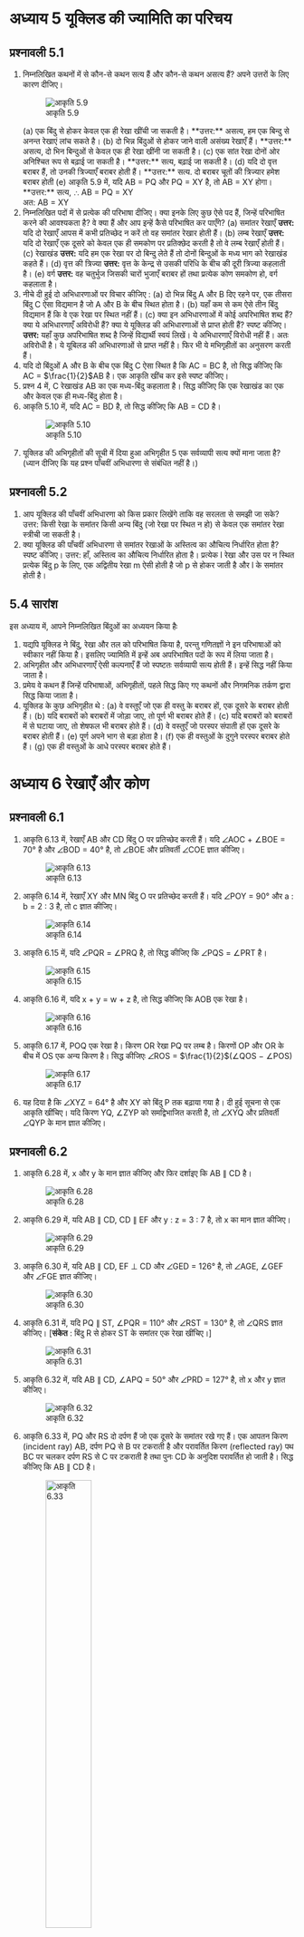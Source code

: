 # अध्याय 5 यूक्लिड की ज्यामिति का परिचय

## प्रश्‍नावली 5.1

1. निम्नलिखित कथनों में से कौन-से कथन सत्य हैं और कौन-से कथन असत्य हैं? अपने उत्तरों के लिए कारण दीजिए।
   <figure><img src="Assets/MATH_IX_HI/Fig_5.9.svg" alt="आकृति 5.9" /> <figcaption aria-hidden="true">आकृति 5.9</figcaption></figure>
   (a) एक बिंदु से होकर केवल एक ही रेखा खींची जा सकती है।
    **उत्तर:** असत्य, हम एक बिन्दु से अनन्त रेखाएं लांच सकते है।
   (b) दो भिन्न बिंदुओं से होकर जाने वाली असंख्य रेखाएँ हैं।
   **उत्तर:** असत्य, दो भिन बिन्दुओं से केवल एक ही रेखा खींनी जा सकती है।
   (c) एक सांत रेखा दोनों ओर अनिश्चित रूप से बढ़ाई जा सकती है।
   **उत्तर:** सत्य, बढ़ाई जा सकती है।
   (d) यदि दो वृत्त बराबर हैं, तो उनकी त्रिज्याएँ बराबर होती हैं।
   **उत्तर:**  सत्य. दो बराबर चूतों की त्रिज्यार हमेश बराबर होती
   (e) आकृति 5.9 में, यदि AB = PQ और PQ = XY है, तो AB = XY होगा।
   **उत्तर:** सत्य, ∴ AB = PQ = XY <br>
    अत: AB = XY
2. निम्नलिखित पदों में से प्रत्येक की परिभाषा दीजिए। क्या इनके लिए कुछ ऐसे पद हैं, जिन्हें परिभाषित करने की आवश्यकता है? वे क्या हैं और आप इन्हें कैसे परिभाषित कर पाएँगे?
   (a) समांतर रेखाएँ
   **उत्तर:** यदि दो रेखाएँ आपस में कभी प्रतिच्छेद न करें तो वह समांतर रेखार होती हैं।
   (b) लम्ब रेखाएँ
   **उत्तर:** यदि दो रेखाएँ एक दूसरे को केवल एक ही समकोण पर प्रतिक्छेद करती है तो वे लम्ब रेखाएँ होती हैं।
   (c) रेखाखंड
   **उत्तर:** यदि हम एक रेखा पर दो बिन्दु लेते हैं तो दोनों बिन्दुओं के मध्य भाग को रेखाखंड कहते हैं।
   (d) वृत्त की त्रिज्या
   **उत्तर:** वृत्त के केन्द्र से उसकी परिधि के बीच की दूरी त्रिज्या कहलाती है।
   (e) वर्ग
   **उत्तर:** वह चतुर्भुज जिसकी चारों भुजाएँ बराबर हों तथा प्रत्येक कोण समकोण हो, वर्ग कहलाता है।
3. नीचे दी हुई दो अभिधारणाओं पर विचार कीजिए :
   (a) दो भिन्न बिंदु A और B दिए रहने पर, एक तीसरा बिंदु C ऐसा विद्यमान है जो A और B के बीच स्थित होता है।
   (b) यहाँ कम से कम ऐसे तीन बिंदु विद्यमान हैं कि वे एक रेखा पर स्थित नहीं हैं।
   (c) क्या इन अभिधारणाओं में कोई अपरिभाषित शब्द हैं? क्या ये अभिधारणाएँ अविरोधी हैं? क्या ये यूक्लिड की अभिधारणाओं से प्राप्त होती हैं? स्पष्ट कीजिए।
   **उत्तर:**
   यहाँ कुछ अपरिभाषित शब्द है जिन्हें विद्यार्थी स्वयं लिखें। ये अभिधारणाएँ विरोधी नहीं हैं। अतः अविरोधी है। ये यूबिलड की अभिधारणाओं से प्राप्त नहीं है। फिर भी ये मभिगृहीतों का अनुसरण करती हैं।
4. यदि दो बिंदुओं A और B के बीच एक बिंदु C ऐसा स्थित है कि AC = BC है, तो सिद्ध कीजिए कि AC = $\frac{1}{2}$AB है। एक आकृति खींच कर इसे स्पष्ट कीजिए।
5. प्रश्‍न 4 में, C रेखाखंड AB का एक मध्य-बिंदु कहलाता है। सिद्ध कीजिए कि एक रेखाखंड का एक और केवल एक ही मध्य-बिंदु होता है।
6. आकृति 5.10 में, यदि AC = BD है, तो सिद्ध कीजिए कि AB = CD है। <figure><img src="Assets/MATH_IX_HI/Fig_5.10.svg" alt="आकृति 5.10" /><figcaption aria-hidden="true">आकृति 5.10</figcaption></figure>
7. यूक्लिड की अभिगृहीतों की सूची में दिया हुआ अभिगृहीत 5 एक सर्वव्यापी सत्य क्यों माना जाता है? (ध्यान दीजिए कि यह प्रश्‍न पाँचवीं अभिधारणा से संबंधित नहीं है।)

## प्रश्‍नावली 5.2

1. आप यूक्लिड की पाँचवीं अभिधारणा को किस प्रकार लिखेंगे ताकि वह सरलता से समझी जा सके?
   उत्तर:
   किसी रेखा के समांतर किसी अन्य बिंदु (जो रेखा पर स्थित न हो) से केवल एक समांतर रेखा स्त्रीची जा सकती है।
2. क्या यूक्लिड की पाँचवीं अभिधारणा से समांतर रेखाओं के अस्तित्व का औचित्य निर्धारित होता है? स्पष्ट कीजिए।
   उत्तर:
   हाँ, अस्तित्व का औचित्य निर्धारित होता है। प्रत्येक l रेखा और उस पर न स्थित प्रत्येक बिंदु p के लिए, एक अद्वितीय रेखा m ऐसी होती है जो p से होकर जाती है और l के समांतर होती है।

## 5.4 सारांश

इस अध्याय में, आपने निम्नलिखित बिंदुओं का अध्ययन किया हैः

1. यद्यपि यूक्लिड ने बिंदु, रेखा और तल को परिभाषित किया है, परन्तु गणितज्ञों ने इन परिभाषाओं को स्वीकार नहीं किया है। इसलिए ज्यामिति में इन्हें अब अपरिभाषित पदों के रूप में लिया जाता है।
2. अभिगृहीत और अभिधारणाएँ ऐसी कल्पनाएँ हैं जो स्पष्टतः सर्वव्यापी सत्य होती हैं। इन्हें सिद्ध नहीं किया जाता है।
3. प्रमेय वे कथन हैं जिन्हें परिभाषाओं, अभिगृहीतों, पहले सिद्ध किए गए कथनों और निगमनिक तर्कण द्वारा सिद्ध किया जाता है।
4. यूक्लिड के कुछ अभिगृहीत थे :
   (a) वे वस्तुएँ जो एक ही वस्तु के बराबर हों, एक दूसरे के बराबर होती हैं।
   (b) यदि बराबरों को बराबरों में जोड़ा जाए, तो पूर्ण भी बराबर होते हैं।
   (c) यदि बराबरों को बराबरों में से घटाया जाए, तो शेषफल भी बराबर होते हैं।
   (d) वे वस्तुएँ जो परस्पर संपाती हों एक दूसरे के बराबर होती हैं।
   (e) पूर्ण अपने भाग से बड़ा होता है।
   (f) एक ही वस्तुओं के दुगुने परस्पर बराबर होते हैं।
   (g) एक ही वस्तुओं के आधे परस्पर बराबर होते हैं।

# अध्याय 6 रेखाएँ और कोण

## प्रश्‍नावली 6.1

1. आकृति 6.13 में, रेखाएँ AB और CD बिंदु O पर प्रतिच्छेद करती हैं। यदि ∠AOC + ∠BOE = 70° है और ∠BOD = 40° है, तो ∠BOE और प्रतिवर्ती ∠COE ज्ञात कीजिए। <figure><img src="Assets/MATH_IX_HI/Fig_6.13.svg"  alt="आकृति 6.13" /> <figcaption aria-hidden="true">आकृति 6.13</figcaption></figure>
2. आकृति 6.14 में, रेखाएँ XY और MN बिंदु O पर प्रतिच्छेद करती हैं। यदि ∠POY = 90° और a : b = 2 : 3 है, तो c ज्ञात कीजिए। <figure> <img src="Assets/MATH_IX_HI/Fig_6.14.svg" alt="आकृति 6.14" /><figcaption aria-hidden="true">आकृति 6.14</figcaption> </figure>
3. आकृति 6.15 में, यदि ∠PQR = ∠PRQ है, तो सिद्ध कीजिए कि ∠PQS = ∠PRT है। <figure> <img src="Assets/MATH_IX_HI/Fig_6.15.svg" alt="आकृति 6.15" /> <figcaption aria-hidden="true">आकृति 6.15</figcaption> </figure>
4. आकृति 6.16 में, यदि x + y = w + z है, तो सिद्ध कीजिए कि AOB एक रेखा है। <figure> <img src="Assets/MATH_IX_HI/Fig_6.16.svg" alt="आकृति 6.16" /> <figcaption aria-hidden="true">आकृति 6.16</figcaption> </figure>
5. आकृति 6.17 में, POQ एक रेखा है। किरण OR रेखा PQ पर लम्ब है। किरणों OP और OR के बीच में OS एक अन्य किरण है। सिद्ध कीजिएः ∠ROS = $\frac{1}{2}$(∠QOS − ∠POS) <figure><img src="Assets/MATH_IX_HI/Fig_6.17.svg" alt="आकृति 6.17" /><figcaption aria-hidden="true">आकृति 6.17</figcaption></figure>
6. यह दिया है कि ∠XYZ = 64° है और XY को बिंदु P तक बढ़ाया गया है। दी हुई सूचना से एक आकृति खींचिए। यदि किरण YQ, ∠ZYP को समद्विभाजित करती है, तो ∠XYQ और प्रतिवर्ती ∠QYP के मान ज्ञात कीजिए।

## प्रश्‍नावली 6.2

1. आकृति 6.28 में, x और y के मान ज्ञात कीजिए और फिर दर्शाइए कि AB ∥ CD है। <figure><img src="Assets/MATH_IX_HI/Fig_6.28.svg" alt="आकृति 6.28" /><figcaption aria-hidden="true">आकृति 6.28</figcaption></figure>
2. आकृति 6.29 में, यदि AB ∥ CD, CD ∥ EF और y : z = 3 : 7 है, तो x का मान ज्ञात कीजिए। <figure><img src="Assets/MATH_IX_HI/Fig_6.29.svg" alt="आकृति 6.29" /><figcaption aria-hidden="true">आकृति 6.29</figcaption></figure>
3. आकृति 6.30 में, यदि AB ∥ CD, EF ⊥ CD और ∠GED = 126° है, तो ∠AGE, ∠GEF और ∠FGE ज्ञात कीजिए।<figure><img src="Assets/MATH_IX_HI/Fig_6.30.svg" alt="आकृति 6.30" /><figcaption aria-hidden="true">आकृति 6.30</figcaption></figure>
4. आकृति 6.31 में, यदि PQ ∥ ST, ∠PQR = 110° और ∠RST = 130° है, तो ∠QRS ज्ञात कीजिए। [**संकेत** : बिंदु R से होकर ST के समांतर एक रेखा खींचिए।] <figure><img src="Assets/MATH_IX_HI/Fig_6.31.svg" alt="आकृति 6.31" /><figcaption aria-hidden="true">आकृति 6.31</figcaption></figure>
5. आकृति 6.32 में, यदि AB ∥ CD, ∠APQ = 50° और ∠PRD = 127° है, तो x और y ज्ञात कीजिए। <figure><img src="Assets/MATH_IX_HI/Fig_6.13.svg" alt="आकृति 6.32" /><figcaption aria-hidden="true">आकृति 6.32</figcaption></figure>
6. आकृति 6.33 में, PQ और RS दो दर्पण हैं जो एक दूसरे के समांतर रखे गए हैं। एक आपतन किरण (incident ray) AB, दर्पण PQ से B पर टकराती है और परावर्तित किरण (reflected ray) पथ BC पर चलकर दर्पण RS से C पर टकराती है तथा पुनः CD के अनुदिश परावर्तित हो जाती है। सिद्ध कीजिए कि AB ∥ CD है। <figure ><img src="Assets/MATH_IX_HI/Fig_6.33.svg" style="width:45.0%" alt="आकृति 6.33" /><figcaption aria-hidden="true"> आकृति 6.33</figcaption></figure>

## प्रश्‍नावली 6.3

1. आकृति 6.39 में, ∆ PQR की भुजाओं QP और RQ को क्रमशः बिंदुओं S और T तक बढ़ाया गया है। यदि ∠SPR = 135° है और ∠PQT = 110° है, तो ∠PRQ ज्ञात कीजिए। <figure><img src="Assets/MATH_IX_HI/Fig_6.39.svg" alt="आकृति 6.39" /><figcaption aria-hidden="true">आकृति 6.39</figcaption></figure>
2. आकृति 6.40 में, ∠X = 62° और ∠XYZ = 54° है। यदि YO और ZO क्रमशः ∆XYZ के ∠XYZ और ∠XZY के समद्विभाजक हैं, तो ∠OZY और ∠YOZ ज्ञात कीजिए। <figure><img src="Assets/MATH_IX_HI/Fig_6.40.svg" alt="आकृति 6.40" /><figcaption aria-hidden="true">आकृति 6.40</figcaption></figure>
3. आकृति 6.41 में, यदि AB ∥ DE, ∠BAC = 35° और ∠CDE = 53° है, तो ∠DCE ज्ञात कीजिए। <figure><img src="Assets/MATH_IX_HI/Fig_6.41.svg" alt="आकृति 6.41" /><figcaption aria-hidden="true">आकृति 6.41</figcaption></figure>
4. आकृति 6.42 में, यदि रेखाएँ PQ और RS बिंदु T पर इस प्रकार प्रतिच्छेद करती हैं कि ∠PRT = 40°, ∠RPT = 95° और ∠TSQ = 75° है, तो ∠SQT ज्ञात कीजिए। <figure><img src="Assets/MATH_IX_HI/Fig_6.42.svg" alt="आकृति 6.42" /><figcaption aria-hidden="true">आकृति 6.42</figcaption></figure>
5. आकृति 6.43 में, यदि PQ ⊥ PS, PQ ∥ SR, ∠SQR = 28° और ∠QRT = 65° है, तो x और y के मान ज्ञात कीजिए। <figure><img src="Assets/MATH_IX_HI/Fig_6.43.svg" alt="आकृति 6.43" /><figcaption aria-hidden="true">आकृति 6.43</figcaption></figure>
6. आकृति 6.44 में, ∆PQR की भुजा QR को बिंदु S तक बढ़ाया गया है। यदि ∠PQR और ∠PRS के समद्विभाजक बिंदु T पर मिलते हैं, तो सिद्ध कीजिए कि ∠QTR = $\frac{1}{2}$∠QPR है। <figure><img src="Assets/MATH_IX_HI/Fig_6.44.svg" style="width:45.0%" alt="आकृति 6.44" /><figcaption aria-hidden="true">आकृति 6.44</figcaption></figure>

# अध्याय 7 त्रिभुज

## प्रश्‍नावली 7.1

1. चतुर्भुज ACBD में, AC = AD है और AB कोण A को समद्विभाजित करता है (देखिए आकृति 7.16)। दर्शाइए कि ∆ ABC ≅ ∆ ABD है। BC और BD के बारे में आप क्या कह सकते हैं? <figure><img src="Assets/MATH_IX_HI/Fig_7.16.svg" alt="आकृति 7.16" /><figcaption aria-hidden="true">आकृति 7.16</figcaption></figure>
2. ABCD एक चतुर्भुज है, जिसमें AD = BC और ∠DAB = ∠CBA है (देखिए आकृति 7.17)। सिद्ध कीजिए कि <figure><img src="Assets/MATH_IX_HI/Fig_7.17.svg" alt="आकृति 7.17" /><figcaption aria-hidden="true">आकृति 7.17</figcaption></figure>
   (a) ∆ ABD ≅ ∆ BAC
   (b) BD = AC
   (c) ∠ABD = ∠BAC
3. एक रेखाखंड AB पर AD और BC दो बराबर लंब रेखाखंड हैं (देखिए आकृति 7.18)। दर्शाइए कि CD, रेखाखंड AB को समद्विभाजित करता है। <figure><img src="Assets/MATH_IX_HI/Fig_7.18.svg" alt="आकृति 7.18" /><figcaption aria-hidden="true">आकृति 7.18</figcaption></figure>
4. l और m दो समांतर रेखाएँ हैं जिन्हें समांतर रेखाओं p और q का एक अन्य युग्म प्रतिच्छेदित करता है (देखिए आकृति 7.19)। दर्शाइए कि ∆ ABC ≅ ∆ CDA है। <figure><img src="Assets/MATH_IX_HI/Fig_7.19.svg" alt="आकृति 7.19" /><figcaption aria-hidden="true">आकृति 7.19</figcaption></figure>
5. रेखा l कोण A को समद्विभाजित करती है और B रेखा l पर स्थित कोई बिंदु है। BP और BQ कोण A की भुजाओं पर B से डाले गए लम्ब हैं (देखिए आकृति 7.20)। दर्शाइए कि
   (a) ∆ APB ≅ ∆ AQB
   (b) BP = BQ है, अर्थात् बिंदु B कोण की भुजाओं से समदूरस्थ है
   <figure><img src="Assets/MATH_IX_HI/Fig_7.20.svg" alt="आकृति 7.20" /><figcaption aria-hidden="true">आकृति 7.20</figcaption></figure>
6. आकृति 7.21 में, AC = AE, AB = AD और ∠BAD = ∠EAC है। दर्शाइए कि BC = DE है। <figure><img src="Assets/MATH_IX_HI/Fig_7.21.svg" alt="आकृति 7.21" /><figcaption aria-hidden="true">आकृति 7.21</figcaption></figure>
7. AB एक रेखाखंड है और P इसका मध्य-बिंदु है। D और E रेखाखंड AB के एक ही ओर स्थित दो बिंदु इस प्रकार हैं कि ∠BAD = ∠ABE और ∠EPA = ∠DPB है। (देखिए आकृति 7.22)। दर्शाइए कि <figure><img src="Assets/MATH_IX_HI/Fig_7.22.svg" alt="आकृति 7.22" /><figcaption aria-hidden="true">आकृति 7.22</figcaption></figure>
   (a) ∆ DAP ≅ ∆ EBP
   (b) AD = BE
8. एक समकोण त्रिभुज ABC में, जिसमें कोण C समकोण है, M कर्ण AB का मध्य-बिंदु है। C को M से मिलाकर D तक इस प्रकार बढ़ाया गया है कि DM = CM है। बिंदु D को बिंदु B से मिला दिया जाता है (देखिए आकृति 7.23)। दर्शाइए कि <figure><img src="Assets/MATH_IX_HI/Fig_7.23.svg" alt="आकृति 7.23" /><figcaption aria-hidden="true">आकृति 7.23</figcaption></figure>
   (a) ∆ AMC ≅ ∆ BMD
   (b) ∠DBC एक समकोण है
   (c) ∆DBC ≅ ∆ACB
   (d) CM = AB

## प्रश्‍नावली 7.2

1. एक समद्विबाहु त्रिभुज ABC में जिसमें AB = AC है, ∠B और ∠C के समद्विभाजक परस्पर बिंदु O पर प्रतिच्छेद करते हैं। A और O को जोड़िए। दर्शाइए कि
   (a) OB = OC
   (b) AO कोण A को समद्विभाजित करता है
2. ∆ABC में AD भुजा BC का लम्ब समद्विभाजक है (देखिए आकृति 7.30)। दर्शाइए कि ∆ ABC एक समद्विबाहु त्रिभुज है, जिसमें AB = AC है। <figure><img src="Assets/MATH_IX_HI/Fig_7.30.svg" alt="आकृति 7.30" /><figcaption aria-hidden="true">आकृति 7.30</figcaption></figure>
3. ABC एक समद्विबाहु त्रिभुज है, जिसमें बराबर भुजाओं AC और AB पर क्रमश: शीर्षलम्ब BE और CF खींचे गए हैं (देखिए आकृति 7.31)। दर्शाइए कि ये शीर्षलम्ब बराबर हैं। <figure><img src="Assets/MATH_IX_HI/Fig_7.31.svg" alt="आकृति 7.31" /><figcaption aria-hidden="true">आकृति 7.31</figcaption></figure>
4. ABC एक त्रिभुज है जिसमें AC और AB पर खींचे गए शीर्षलम्ब BE और CF बराबर हैं (देखिए आकृति 7.32)। दर्शाइए कि <figure><img src="Assets/MATH_IX_HI/Fig_7.32.svg" alt="आकृति 7.32" /><figcaption aria-hidden="true">आकृति 7.32</figcaption></figure>
   (a) ∆ ABE ≅ ∆ ACF
   (b) AB = AC, अर्थात् ∆ABC एक समद्विबाहु त्रिभुज है।
5. ABC और DBC समान आधार BC पर स्थित दो समद्विबाहु त्रिभुज हैं (देखिए आकृति 7.33)। दर्शाइए कि ∠ABD = ∠ACD है। <figure><img src="Assets/MATH_IX_HI/Fig_7.33.svg" alt="आकृति 7.33" /><figcaption aria-hidden="true">आकृति 7.33</figcaption></figure>
6. ABC एक समद्विबाहु त्रिभुज है, जिसमें AB = AC है। भुजा BA बिंदु D तक इस प्रकार बढ़ाई गई है कि AD = AB है (देखिए आकृति 7.34)। दर्शाइए कि ∠BCD एक समकोण है। <figure><img src="Assets/MATH_IX_HI/Fig_7.34.svg" alt="आकृति 7.34" /><figcaption aria-hidden="true">आकृति 7.34</figcaption></figure>
7. ABC एक समकोण त्रिभुज है, जिसमें ∠A = 90° और AB = AC है। ∠B और ∠C ज्ञात कीजिए।
8. दर्शाइए कि किसी समबाहु त्रिभुज का प्रत्येक कोण 60° होता है।

## प्रश्‍नावली 7.3

1. ∆ ABC और ∆ DBC एक ही आधार BC पर बने दो समद्विबाहु त्रिभुज इस प्रकार हैं कि A और D भुजा BC के एक ही ओर स्थित हैं (देखिए आकृति 7.39)। यदि AD बढ़ाने पर BC को P पर प्रतिच्छेद करे, तो दर्शाइए कि <figure><img src="Assets/MATH_IX_HI/Fig_7.39.svg" alt="आकृति 7.39" /><figcaption aria-hidden="true">आकृति 7.39</figcaption></figure>
   (a) ∆ ABD ≅ ∆ ACD
   (b) ∆ ABP ≅ ∆ ACP
   (c) AP कोण A और कोण D दोनों को समद्विभाजित करता है।
   (d) AP रेखाखंड BC का लम्ब समद्विभाजक है।
2. AD एक समद्विबाहु त्रिभुज ABC का एक शीर्षलम्ब है, जिसमें AB = AC है। दर्शाइए कि
   (a) AD रेखाखंड BC को समद्विभाजित करता है।
   (b) AD कोण A को समद्विभाजित करता हैै।
3. एक त्रिभुज ABC की दो भुजाएँ AB और BC तथा माध्यिका AM क्रमश: एक दूसरे त्रिभुज की भुजाओं PQ और QR तथा माध्यिका PN के बराबर हैं (देखिए आकृति 7.40)। दर्शाइए कि <figure><img src="Assets/MATH_IX_HI/Fig_7.40.svg" alt="आकृति 7.40" style="width:80.0%" /><figcaption aria-hidden="true">आकृति 7.40</figcaption></figure>
   (a) ∆ ABM ≅ ∆ PQN
   (b) ∆ ABC ≅ ∆ PQR
4. BE और CF एक त्रिभुज ABC के दो बराबर शीर्षलम्ब हैं। RHS सर्वांगसमता नियम का प्रयोग करके सिद्ध कीजिए कि ∆ ABC एक समद्विबाहु त्रिभुज है।
5. ABC एक समद्विबाहु त्रिभुज है जिसमें AB = AC है। AP ⊥ BC खींच कर दर्शाइए कि ∠B = ∠C है।

## प्रश्‍नावली 7.4

1. दर्शाइए कि समकोण त्रिभुज में कर्ण सबसे लंबी भुजा होती है।
2. आकृति 7.48 में, ∆ ABC की भुजाओं AB और AC को क्रमश: बिंदुओं P और Q तक बढ़ाया गया है। साथ ही, ∠PBC < ∠QCB है। दर्शाइए कि AC > AB है। <figure><img src="Assets/MATH_IX_HI/Fig_7.48.svg" alt="आकृति 7.48" /><figcaption aria-hidden="true">आकृति 7.48</figcaption></figure>
3. आकृति 7.49 में ∠B < ∠A और ∠C < ∠D है। दर्शाइए कि AD < BC है। <figure><img src="Assets/MATH_IX_HI/Fig_7.49.svg" alt="आकृति 7.49" /><figcaption aria-hidden="true">आकृति 7.49</figcaption></figure>
4. AB और CD क्रमश: एक चतुर्भुज ABCD की सबसे छोटी और सबसे बड़ी भुजाएँ हैं (देखिए आकृति 7.50)। दर्शाइए कि ∠A > ∠C और ∠B > ∠D है। <figure><img src="Assets/MATH_IX_HI/Fig_7.50.svg" alt="आकृति 7.50" /><figcaption aria-hidden="true">आकृति 7.50</figcaption></figure>
5. आकृति 7.51 में, PR > PQ है और PS कोण QPR को समद्विभाजित करता है। सिद्ध कीजिए कि ∠PSR > ∠PSQ है। <figure><img src="Assets/MATH_IX_HI/Fig_7.51.svg" alt="आकृति 7.51" /><figcaption aria-hidden="true">आकृति 7.51</figcaption></figure>
6. दर्शाइए कि एक रेखा पर एक दिए हुए बिंदु से, जो उस रेखा पर स्थित नहीं है, जितने रेखाखंड खींचे जा सकते हैं उनमें लम्ब रेखाखंड सबसे छोटा होता है।

## प्रश्‍नावली 7.5 (ऐच्छिक)\*

1. ABC एक त्रिभुज है। इसके अभ्यंतर में एक ऐसा बिंदु ज्ञात कीजिए जो ∆ ABC के तीनों शीर्षों से समदूरस्थ है।
2. किसी त्रिभुज के अभ्यंतर में एक ऐसा बिंदु ज्ञात कीजिए जो त्रिभुज की सभी भुजाओं से समदूरस्थ है।
3. एक बड़े पार्क में, लोग तीन बिंदुओं (स्थानों) पर केन्द्रित हैं (देखिए आकृति 7.52):
A : जहाँ बच्चों के लिए फिसल पट्टी और झूले हैं।
B : जिसके पास मानव-निर्मित एक झील है।
C : जो एक बड़े पार्किंग स्थल और बाहर निकलने के रास्ते के निकट है।
एक आइसक्रीम का स्टॉल कहाँ लगाना चाहिए ताकि वहाँ लोगों की अधिकतम संख्या पहुँच सके? (**संकेत** : स्टॉल को A, B और C से समदूरस्थ होना चाहिए।)
<figure><img src="Assets/MATH_IX_HI/Fig_7.52.svg" alt="आकृति 7.52" /><figcaption aria-hidden="true">आकृति 7.52</figcaption></figure>
4. षडभुजीय और तारे के आकार की रंगोलियों [देखिए आकृति (a) और (b)] को 1 cm भुजा वाले समबाहु त्रिभुजों से भर कर पूरा कीजिए। प्रत्येक स्थिति में, त्रिभुजों की संख्या गिनिए। किसमें अधिक त्रिभुज हैं?
   (a) ![(a)](Assets/MATH_IX_HI/Fig_7.53_a.svg)
   (b) ![(b)](Assets/MATH_IX_HI/Fig_7.53_b.svg)

# अध्याय 8 चतुर्भुज

## प्रश्‍नावली 8.1

1. एक चतुर्भुज के कोण 3 : 5 : 9 : 13 के अनुपात में हैं। इस चतुर्भुज के सभी कोण ज्ञात कीजिए।
2. यदि एक समांतर चतुर्भुज के विकर्ण बराबर हों, तो दर्शाइए कि वह एक आयत है।
3. दर्शाइए कि यदि एक चतुर्भुज के विकर्ण परस्पर समकोण पर समद्विभाजित करें, तो वह एक समचतुर्भुज होता है।
4. दर्शाइए कि एक वर्ग के विकर्ण बराबर होते हैं और परस्पर समकोण पर समद्विभाजित करते हैं।
5. दर्शाइए कि यदि एक चतुर्भुज के विकर्ण बराबर हों और परस्पर समद्विभाजित करें, तो वह एक वर्ग होता है।
6. समांतर चतुर्भुज ABCD का विकर्ण AC कोण A को समद्विभाजित करता है (देखिए आकृति 8.19)। दर्शाइए कि <figure><img src="Assets/MATH_IX_HI/Fig_8.19.svg" alt="आकृति 8.19" /><figcaption aria-hidden="true">आकृति 8.19</figcaption></figure>
   (a) यह ∠C को भी समद्विभाजित करता है।
   (b) ABCD एक समचतुर्भुज है।
7. ABCD एक समचतुर्भुज है। दर्शाइए कि विकर्ण AC कोणों A और C दोनों को समद्विभाजित करता है तथा विकर्ण BD कोणों B और D दोनों को समद्विभाजित करता है।
8. ABCD एक आयत है जिसमें विकर्ण AC दोनों कोणों A और C को समद्विभाजित करता है। दर्शाइए कि
   (a) ABCD एक वर्ग है
   (b) विकर्ण BD दोनों कोणं B और D को समद्विभाजित करता है
9. समांतर चतुर्भुज ABCD के विकर्ण BD पर दो बिंदु P और Q इस प्रकार स्थित हैं कि DP = BQ है (देखिए आकृति 8.20)। दर्शाइए कि <figure>
   <img src="Assets/MATH_IX_HI/Fig_8.20.svg" alt="आकृति 8.20" /><figcaption aria-hidden="true">आकृति 8.20</figcaption></figure>
   (a) ∆ APD ≅ ∆ CQB
   (b) AP = CQ
   (c) ∆ AQB ≅ ∆ CPD
   (d) AQ = CP
   (e) APCQ एक समांतर चतुर्भुज है।
10. ABCD एक समांतर चतुर्भज है तथा AP और CQ शीर्षों A और C से विकर्ण BD पर क्रमश: लम्ब हैं (देखिए आकृति 8.21)। दर्शाइए कि <figure><img src="Assets/MATH_IX_HI/Fig_8.21.svg" alt="आकृति 8.21" /><figcaption aria-hidden="true">आकृति 8.21</figcaption></figure>
    (a) ∆ APB ≅ ∆ CQD
    (b) AP = CQ
11. ∆ ABC और ∆ DEF में, AB = DE, AB ∥ DE, BC = EF और BC ∥ EF है। शीर्षों A, B और C को क्रमश: शीर्षों D, E और F से जोड़ा जाता है (देखिए आकृति 8.22)। दर्शाइए कि <figure><img src="Assets/MATH_IX_HI/Fig_8.22.svg" alt="आकृति 8.22" /><figcaption aria-hidden="true">आकृति 8.22</figcaption></figure>
    (a) चतुर्भुज ABED एक समांतर चतुर्भुज है।
    (b) चतुर्भुज BEFC एक समांतर चतुर्भुज है।
    (c) AD ∥ CF और AD = CF है।
    (d) चतुर्भुज ACFD एक समांतर चतुर्भुज है।
    (e) AC = DF है।
    (f) ∆ ABC ≅ ∆ DEF है।
12. ABCD एक समलंब है, जिसमें AB ∥ DC और AD = BC है (देखिए आकृति 8.23)। दर्शाइए कि <figure><img src="Assets/MATH_IX_HI/Fig_8.23.svg" alt="आकृति 8.23" /><figcaption aria-hidden="true">आकृति 8.23</figcaption></figure>
    (a) ∠A = ∠B
    (b) ∠C = ∠D
    (c) ∆ ABC ≅ ∆ BAD
    (d) विकर्ण AC = विकर्ण BD है।<br>
    [**संकेत** : AB को बढ़ाइए और C से होकर DA के समांतर एक रेखा खींचिए जो बढ़ी हुई भुजा AB को E पर प्रतिच्छेद करे।]

## प्रश्‍नावली 8.2

1. ABCD एक चतुर्भुज है जिसमें P, Q, R और S क्रमश: भुजाओं AB, BC, CD और DA के मध्य-बिंदु हैं (देखिए आकृति 8.29)। AC उसका एक विकर्ण है। दर्शाइए कि <figure><img src="Assets/MATH_IX_HI/Fig_8.29.svg" alt="आकृति 8.29" /><figcaption aria-hidden="true">आकृति 8.29</figcaption></figure>
   (a) SR ∥ AC और SR = $\frac{1}{2}$AC है।
   (b) PQ = SR है।
   (c) PQRS एक समांतर चतुर्भुज है।
2. ABCD एक समचतुर्भुज है और P, Q, R और S क्रमश: भुजाओं AB, BC, CD और DA के मध्य-बिंदु है। दर्शाइए कि चतुर्भुज PQRS एक आयत है।
3. ABCD एक आयत है, जिसमें P, Q, R और S क्रमश: भुजाओं AB, BC, CD और DA के मध्य-बिंदु हैं। दर्शाइए कि चतुर्भुज PQRS एक समचतुर्भुज है।
4. ABCD एक समलंब है, जिसमें AB ∥ DC है। साथ ही, BD एक विकर्ण है और E भुजा AD का मध्य-बिंदु है। E से होकर एक रेखा AB के समांतर खींची गई है, जो BC को F पर प्रतिच्छेद करती है (देखिए आकृति 8.30)। दर्शाइए कि F भुजा BC का मध्य-बिंदु है। <figure><img src="Assets/MATH_IX_HI/Fig_8.30.svg" alt="आकृति 8.30" /><figcaption aria-hidden="true">आकृति 8.30</figcaption></figure>
5. एक समांतर चतुर्भुज ABCD में E और F क्रमश: भुजाओं AB और CD के मध्य-बिंदु हैं (देखिए आकृति 8.31)। दर्शाइए कि रेखाखंड AF और EC विकर्ण BD को समत्रिभाजित करते हैं। <figure><img src="Assets/MATH_IX_HI/Fig_8.31.svg" alt="आकृति 8.31" /><figcaption aria-hidden="true">आकृति 8.31</figcaption></figure>
6. दर्शाइए कि किसी चतुर्भुज की सम्मुख भुजाओं के मध्य-बिंदुओं को मिलाने वाले रेखाखंड परस्पर समद्विभाजित करते हैं।
7. ABC एक त्रिभुज है जिसका कोण C समकोण है। कर्ण AB के मध्य-बिंदु M से होकर BC के समांतर खींची गई रेखा AC को D पर प्रतिच्छेद करती है। दर्शाइए कि
   (a) D भुजा AC का मध्य-बिंदु है।
   (b) MD ⊥ AC है।
   (c) CM = MA = AB है।

# अध्याय 9 समांतर चतुर्भुजों और त्रिभुजों के क्षेत्रफल

## प्रश्‍नावली 9.1

1. निम्नलिखित आकृतियों में से कौन-सी आकृतियाँ एक ही आधार और एक ही समांतर रेखाओं के बीच स्थित हैं? ऐसी स्थिति में, उभयनिष्ठ आधार और दोनों समांतर रेखाएँ लिखिए।
   (a) ![(i)](Assets/MATH_IX_HI/Fig_9.8_1.svg)
   (b) ![(ii)](Assets/MATH_IX_HI/Fig_9.8_2.svg)
   (c) ![(iii)](Assets/MATH_IX_HI/Fig_9.8_3.svg)
   (d) ![(iv)](Assets/MATH_IX_HI/Fig_9.8_4.svg)
   (e) ![(v)](Assets/MATH_IX_HI/Fig_9.8_5.svg)
   (f) ![(vi)](Assets/MATH_IX_HI/Fig_9.8_6.svg)

## प्रश्‍नावली 9.2

1. आकृति 9.15 में, ABCD एक समांतर चतुर्भुज है, AE DC और CF AD है। यदि AB = 16 cm, AE = 8 cm और CF = 10 cm है, तो AD ज्ञात कीजिए। <figure><img src="Assets/MATH_IX_HI/Fig_9.15.svg" alt="आकृति 9.15" /><figcaption aria-hidden="true">आकृति 9.15</figcaption></figure>
2. यदि E,F,G और H क्रमश: समांतर चतुर्भुज ABCD की भुजाओं के मध्य-बिन्दु हैं, तो दर्शाइए कि ar(EFGH) = $\frac{1}{2}$ar(ABCD) है।
3. P और Q क्रमश: समांतर चतुर्भुज ABCD की भुजाओं DC और AD पर स्थित बिन्दु हैं। दर्शाइए कि ar(APB) = ar(BQC) है।
4. आकृति 9.16 में, P समांतर चतुर्भुज ABCD के अभ्यंतर में स्थित कोई बिन्दु है। दर्शाइए कि <figure><img src="Assets/MATH_IX_HI/Fig_9.16.svg" alt="आकृति 9.16" /><figcaption aria-hidden="true">आकृति 9.16</figcaption></figure>
   (a) ar(APB) + ar(PCD) = $\frac{1}{2}$ar(ABCD)
   (b) ar(APD) + ar(PBC) = ar(APB) + ar(PCD)<br>
   [**संकेत** : P से होकर AB के समांतर एक रेखा खींचिए। ]
5. आकृति 9.17 में, PQRS और ABRS समांतर चतुर्भुज हैं तथा X भुजा BR पर स्थित कोई बिन्दु है। दर्शाइए कि <figure><img src="Assets/MATH_IX_HI/Fig_9.17.svg" alt="आकृति 9.17" /><figcaption aria-hidden="true">आकृति 9.17</figcaption></figure>
   (a) ar(PQRS) = ar(ABRS)
   (b) ar(AXS) = $\frac{1}{2}$ar(PQRS)
6. एक किसान के पास समांतर चतुर्भुज PQRS के रूप का एक खेत था। उसने RS पर स्थित कोई बिन्दु A लिया और उसे P और Q से मिला दिया। खेत कितने भागों में विभाजित हो गया है? इन भागों के आकार क्या हैं? वह किसान खेत में गेहूँ और दालें बराबर-बराबर भागों में अलग-अलग बोना चाहती है। वह ऐसा कैसे करे?

## प्रश्‍नावली 9.3

1. आकृति 9.23 में, ABC की एक माध्यिका AD पर स्थित E कोई बिन्दु है। दर्शाइए कि ar(ABE) = ar(ACE) है। <figure><img src="Assets/MATH_IX_HI/Fig_9.23.svg" alt="आकृति 9.23" /><figcaption aria-hidden="true">आकृति 9.23</figcaption></figure>
2. ∆ ABC में, E माध्यिका AD का मध्य-बिंदु है। दर्शाइए कि ar(BED) = $\frac{1}{4}$ar(ABC) है।
3. दर्शाइए कि समांतर चतुर्भुज के दोनों विकर्ण उसे बराबर क्षेत्रफलोें वाले चार त्रिभुजों में बाँटते हैं।
4. आकृति 9.24 में, ABC और ABD एक ही आधार AB पर बने दो त्रिभुज हैं। यदि रेखाखंड CD रेखाखंड AB से बिन्दु O पर समद्विभाजित होता है, तो दर्शाइए कि ar (ABC) = ar (ABD) है। <figure><img src="Assets/MATH_IX_HI/Fig_9.24.svg" alt="आकृति 9.24" /><figcaption aria-hidden="true">आकृति 9.24</figcaption></figure>
5. D, E और F क्रमश: त्रिभुज ABC की भुजाओं BC, CA और AB के मध्य-बिन्दु हैं। दर्शाइए कि
   (i) BDEF एक समांतर चतुर्भुज है
   (ii) ar(DEF) = $\frac{1}{4}$ar(ABC)
   (iii) ar(BDEF) = $\frac{1}{2}$ar(ABC)
6. आकृति 9.25 में, चतुर्भुज ABCD के विकर्ण AC और BD परस्पर बिन्दु O पर इस प्रकार प्रतिच्छेद करते हैं कि OB = OD है। यदि AB = CD है, तो दर्शाइए कि
   (i) ar(DOC) = ar(AOB)
   (ii) ar(DCB) = ar(ACB)
   (iii) DA ∥ CB या ABCD एक समांतर चतुर्भुज है। <br>

   [**संकेत** : D और B से AC पर लम्ब खींचिए।]
   <figure><img src="Assets/MATH_IX_HI/Fig_9.25.svg" alt="आकृति 9.25" /> <figcaption aria-hidden="true">आकृति 9.25</figcaption></figure>

7. बिन्दु D और E क्रमश: ABC की भुजाओं AB और AC पर इस प्रकार स्थित हैं कि ar (DBC) = ar (EBC) है। दर्शाइए कि DE ∥ BC है।
8. XY त्रिभुज ABC की भुजा BC के समांतर एक रेखा है। यदि BE ∥ AC और CF ∥ AB रेखा XY से क्रमश: E और F पर मिलती हैं, तो दर्शाइए कि: ar(ABE) = ar(ACF)
9. समांतर चतुर्भुज ABCD की एक भुजा AB को एक बिन्दु P तक बढ़ाया गया है। A से होकर CP के समांतर खींची गई रेखा बढ़ाई गई CB को Q पर मिलती है और फिर समांतर चतुर्भुज PBQR को पूरा किया गया है (देखिए आकृति 9.26)। दर्शाइए कि ar(ABCD) = ar(PBQR) है। [**संकेत** : AC और PQ को मिलाइए। अब ar(ACQ) और ar(APQ) की तुलना कीजिए।] <figure><img src="Assets/MATH_IX_HI/Fig_9.26.svg" alt="आकृति 9.26" /><figcaption aria-hidden="true">आकृति 9.26</figcaption></figure>
10. एक समलंब ABCD, जिसमें AB ∥ DC है, के विकर्ण AC और BD परस्पर O पर प्रतिच्छेद करते हैं। दर्शाइए कि ar(AOD) = ar(BOC) है।
11. आकृति 9.27 में, ABCDE एक पंचभुज है। B से होकर AC के समांतर खींची गई रेखा बढ़ाई गई DC को F पर मिलती है। दर्शाइए कि <figure><img src="Assets/MATH_IX_HI/Fig_9.27.svg" alt="आकृति 9.27" /><figcaption aria-hidden="true">आकृति 9.27</figcaption></figure>
    (a) ar(ACB) = ar(ACF)
    (b) ar(AEDF) = ar(ABCDE)
12. गाँव के एक निवासी इतवारी के पास एक चतुर्भुजाकार भूखंड था। उस गाँव की ग्राम पंचायत ने उसके भूखंड के एक कोने से उसका कुछ भाग लेने का निर्णय लिया ताकि वहाँ एक स्वास्थ्य केन्द्र का निर्माण कराया जा सके। इतवारी इस प्रस्ताव को इस प्रतिबन्ध के साथ स्वीकार कर लेता है कि उसे इस भाग के बदले उसी भूखंड के संलग्न एक भाग ऐसा दे दिया जाए कि उसका भूखंड त्रिभुजाकार हो जाए। स्पष्ट कीजिए कि इस प्रस्ताव को किस प्रकार कार्यान्वित किया जा सकता है।
13. ABCD एक समलंब है, जिसमें AB ∥ DC है। AC के समांतर एक रेखा AB को X पर और BC को Y पर प्रतिच्छेद करती है। सिद्ध कीजिए कि ar(ADX) = ar(ACY) है। [**संकेत** : CX को मिलाइए।]
14. आकृति 9.28 में, AP ∥ BQ ∥ CR है। सिद्ध कीजिए कि ar (AQC) = ar (PBR) है। <figure><img src="Assets/MATH_IX_HI/Fig_9.28.svg" alt="आकृति 9.28" /><figcaption aria-hidden="true">आकृति 9.28</figcaption></figure>
15. चतुर्भुज ABCD के विकर्ण AC और BD परस्पर बिन्दु O पर इस प्रकार प्रतिच्छेद करते हैं कि ar(AOD) = ar(BOC) है। सिद्ध कीजिए कि ABCD एक समलंब है।
16. आकृति 9.29 में, ar(DRC) = ar(DPC) है और ar(BDP) = ar(ARC) है। दर्शाइए कि दोनों चतुर्भुज ABCD और DCPR समलंब हैं। <figure><img src="Assets/MATH_IX_HI/Fig_9.29.svg" alt="आकृति 9.29" /><figcaption aria-hidden="true">आकृति 9.29</figcaption></figure>

## प्रश्‍नावली 9.4 (ऐच्छिक)\*

1. समांतर चतुर्भुज ABCD और आयत ABEF एक ही आधार पर स्थित हैं और उनके क्षेत्रफल बराबर हैं। दर्शाइए कि समांतर चतुर्भुज का परिमाप आयत के परिमाप से अधिक है।
2. आकृति 9.30 में, भुजा BC पर दो बिन्दु D और E इस प्रकार स्थित हैं कि BD = DE = EC है। दर्शाइए कि ar(ABD) = ar(ADE) = ar(AEC) है। क्या आप अब उस प्रश्‍न का उत्तर दे सकते हैं, जो आपने इस अध्याय की 'भूमिका' में छोड़ दिया था कि "क्या बुधिया का खेत वास्तव में बराबर क्षेत्रफलों वाले तीन भागों में विभाजित हो गया है"? <figure><img src="Assets/MATH_IX_HI/Fig_9.30.svg" alt="आकृति 9.30" /><figcaption aria-hidden="true">आकृति 9.30</figcaption></figure> [**टिप्पणी**: ध्यान दीजिए कि BD = DE = EC लेने से ∆ABC तीन त्रिभुजों ABD, ADE और AEC में विभाजित हो जाता है जिनके क्षेत्रफल बराबर हैं। इसी प्रकार, BC को n बराबर भागों में विभाजित करके और इस भुजा को विभाजित करने वाले बिन्दुओं को सम्मुख शीर्ष A से मिला कर आप इस त्रिभुज को बराबर क्षेत्रफलों वाले n त्रिभुजों में विभाजित कर सकते हैं।]
3. आकृति 9.31 में, ABCD, DCFE और ABFE समांतर चतुर्भुज हैं। दर्शाइए कि ar (ADE) = ar (BCF) है। <figure><img src="Assets/MATH_IX_HI/Fig_9.31.svg" alt="आकृति 9.31" /><figcaption aria-hidden="true">आकृति 9.31</figcaption></figure>
4. आकृति 9.32 में, ABCD एक समांतर चतुर्भुज है और BC को एक बिन्दु Q तक इस प्रकार बढ़ाया गया है कि AD = CQ है। यदि AQ भुजा DC को P पर प्रतिच्छेद करती है, तो दर्शाइए कि ar <br>(BPC) = ar (DPQ) है। [**संकेत** : AC को मिलाइए।] <figure><img src="Assets/MATH_IX_HI/Fig_9.32.svg" alt="आकृति 9.32" /><figcaption aria-hidden="true">आकृति 9.32</figcaption></figure>
5. आकृति 9.33 में, ABC और BDE दो समबाहु त्रिभुज इस प्रकार हैं कि D भुजा BC का मध्य-बिन्दु है। यदि AE भुजा BC को F पर प्रतिच्छेद करती है, तो दर्शाइए कि <figure> <img src="Assets/MATH_IX_HI/Fig_9.33.svg" alt="आकृति 9.33" /><figcaption aria-hidden="true">आकृति 9.33</figcaption></figure>
   (a) ar(BDE) = 1/4 ar(ABC)
   (b) ar(BDE) = ar(BAE)
   (c) ar(ABC) = 2 ar(BEC)
   (d) ar(BFE) = ar(AFD)
   (e) ar(BFE) = 2 ar(FED)
   (f) ar(FED) = $\frac{1}{8}$ar(AFC)<br>
   [**संकेत** : EC और AD को मिलाइए। दर्शाइए कि BE ∥ AC और DE ∥ AB है, इत्यादि।]
6. चतुर्भुज ABCD के विकर्ण AC और BD परस्पर बिन्दु P पर प्रतिच्छेद करते हैं। दर्शाइए कि ar (APB) × ar (CPD) = ar (APD) × ar (BPC) है।<br>
   [**संकेत** : A और C से BD पर लम्ब खींचिए।]
7. P और Q क्रमश: त्रिभुज ABC की भुजाओं AB और BC के मध्य-बिन्दु हैं तथा R रेखाखंड AP का मध्य-बिन्दु है। दर्शाइए कि:
   (a) ar (PRQ) = $\frac{1}{2}$ar (ARC)
   (b) ar (RQC) = $\frac{3}{8}$ar(ABC)
   (c) ar (PBQ) = ar (ARC)
8. आकृति 9.34 में, ABC एक समकोण त्रिभुज है जिसका कोण A समकोण है। BCED, ACFG और ABMN क्रमश: भुजाओं BC, CA और AB पर बने वर्ग हैं। रेखाखंड AXDE भुजा BC को बिन्दु Y पर मिलता है। दर्शाइए कि: <figure class="right" style="width:40.0%"> <img src="Assets/MATH_IX_HI/Fig_9.34.svg" alt="आकृति 9.34" /><figcaption aria-hidden="true">आकृति 9.34</figcaption></figure>
   (a) ∆ MBC = ∆ ABD
   (b) ar(BYXD) = 2 ar(MBC)
   (c) ar(BYXD) = ar(ABMN)
   (d) ∆ FCB = ∆ ACE
   (e) ar(CYXE) = 2 ar(FCB)
   (f) ar(CYXE) = ar(ACFG)
   (g) ar(BCED) = ar(ABMN) + ar(ACFG)
   [ **टिप्पणी** : परिणाम (vii) प्रसिद्ध (सुपरिचित) पाइथागोरस प्रमेय है। इस प्रमेय की एक सरलतम उपपत्ति आप कक्षा X में पढ़ेंगे।]

# अध्याय 10 वृत्त

## प्रश्‍नावली 10.1

1. खाली स्थान भरिए :
   (a) वृत्त का केन्द्र वृत्त के में स्थित है (बहिर्भाग/अभ्यंतर)।
   (b) एक बिन्दु, जिसकी वृत्त के केन्द्र से दूरी त्रिज्या से अधिक हो, वृत्त के में स्थित होता है (बहिर्भाग/अभ्यंतर)।
   (c) वृत्त की सबसे बड़ी जीवा वृत्त का होता है।
   (d) एक चाप होता है, जब इसके सिरे एक व्यास के सिरे हों।
   (e) वृत्तखंड एक चाप तथा के बीच का भाग होता है।
   (f) एक वृत्त, जिस तल पर स्थित है, उसे भागों में विभाजित करता है।
2. लिखिए, सत्य या असत्य। अपने उत्तर के कारण दीजिए।
   (a) केन्द्र को वृत्त पर किसी बिन्दु से मिलाने वाला रेखाखंड वृत्त की त्रिज्या होती है।
   (b) एक वृत्त में समान लंबाई की परिमित जीवाएँ होती हैं।
   (c) यदि एक वृत्त को तीन बराबर चापों में बाँट दिया जाए, तो प्रत्येक भाग दीर्घ चाप होता है।
   (d) वृत्त की एक जीवा, जिसकी लम्बाई त्रिज्या से दो गुनी हो, वृत्त का व्यास है।
   (e) त्रिज्यखंड, जीवा एवं संगत चाप के बीच का क्षेत्र होता है।
   (f) वृत्त एक समतल आकृति है।

## प्रश्‍नावली 10.2

1. याद कीजिए कि दो वृत्त सर्वांगसम होते हैं, यदि उनकी त्रिज्याएँ बराबर हों। सिद्ध कीजिए कि सर्वांगसम वृत्तों की बराबर जीवाएँ उनके केन्द्रों पर बराबर कोण अंतरित करती हैं।
2. सिद्ध कीजिए कि यदि सर्वांगसम वृत्तों की जीवाएँ उनके केन्द्रों पर बराबर कोण अंतरित करें, तो जीवाएँ बराबर होती हैं।

## प्रश्‍नावली 10.3

1. वृत्तों के कई जोड़े (युग्म) खींचिए। प्रत्येक जोड़े में कितने बिन्दु उभयनिष्ठ हैं? उभयनिष्ठ बिन्दुओं की अधिकतम संख्या क्या है?
2. मान लीजिए आपको एक वृत्त दिया है। एक रचना इसके केन्द्र को ज्ञात करने के लिए दीजिए।
3. यदि दो वृत्त परस्पर दो बिन्दुओं पर प्रतिच्छेद करें, तो सिद्ध कीजिए कि उनके केन्द्र उभयनिष्ठ जीवा के लम्ब समद्विभाजक पर स्थित हैं।

## प्रश्‍नावली 10.4

1. 5 cm तथा 3 cm त्रिज्या वाले दो वृत्त दो बिन्दुओं पर प्रतिच्छेद करते हैं तथा उनके केन्द्रों के बीच की दूरी 4 cm है। उभयनिष्ठ जीवा की लम्बाई ज्ञात कीजिए।
2. यदि एक वृत्त की दो समान जीवाएँ वृत्त के अन्दर प्रतिच्छेद करें, तो सिद्ध कीजिए कि एक जीवा के खंड दूसरी जीवा के संगत खंडों के बराबर हैं।
3. यदि एक वृत्त की दो समान जीवाएँ वृत्त के अन्दर प्रतिच्छेद करें, तो सिद्ध कीजिए कि प्रतिच्छेद बिन्दु को केन्द्र से मिलाने वाली रेखा जीवाओं से बराबर कोण बनाती है।
4. यदि एक रेखा दो संकेन्द्री वृत्तों (एक ही केन्द्र वाले वृत्त) को, जिनका केन्द्र O है, A, B, C और D पर प्रतिच्छेद करे, तो सिद्ध कीजिए AB = CD है (देखिए आकृति 10.25)।<figure><img src="Assets/MATH_IX_HI/Fig_10.25.svg" alt="आकृति 10.25" /><figcaption aria-hidden="true">आकृति 10.25</figcaption></figure>
5. एक पार्क में बने 5 m त्रिज्या वाले वृत्त पर खड़ी तीन लड़कियाँ रेशमा, सलमा एवं मनदीप खेल रही हैं। रेशमा एक गेंद को सलमा के पास, सलमा मनदीप के पास तथा मनदीप रेशमा के पास फेंकती है। यदि रेशमा तथा सलमा के बीच और सलमा तथा मनदीप के बीच की प्रत्येक दूरी 6 m हो, तो रेशमा और मनदीप के बीच की दूरी क्या है?
6. 20 m त्रिज्या का एक गोल पार्क (वृत्ताकार) एक कालोनी में स्थित है। तीन लड़के अंकुर, सैय्यद तथा डेविड इसकी परिसीमा पर बराबर दूरी पर बैठे हैं और प्रत्येक के हाथ में एक खिलौना टेलीफोन आपस में बात करने के लिए है। प्रत्येक फोन की डोरी की लम्बाई ज्ञात कीजिए।

## प्रश्‍नावली 10.5

1.  आकृति 10.36 में, केन्द्र O वाले एक वृत्त पर तीन बिन्दु A,B और C इस प्रकार हैं कि ∠BOC = 30° तथा ∠AOB = 60° है। यदि चाप ABC के अतिरिक्त वृत्त पर D एक बिन्दु है, तो ∠ADC ज्ञात कीजिए। <figure><img src="Assets/MATH_IX_HI/Fig_10.36.svg" alt="आकृति 10.36" /><figcaption aria-hidden="true">आकृति 10.36</figcaption></figure>
2.  किसी वृत्त की एक जीवा वृत्त की त्रिज्या के बराबर है। जीवा द्वारा लघु चाप के किसी बिन्दु पर अंतरित कोण ज्ञात कीजिए तथा दीर्घ चाप के किसी बिन्दु पर भी अंतरित कोण ज्ञात कीजिए।
3.  आकृति 10.37 में, ∠PQR = 100° है, जहाँ P, Q तथा R, केन्द्र O वाले एक वृत्त पर स्थित बिन्दु हैं। ∠OPR ज्ञात कीजिए। <figure><img src="Assets/MATH_IX_HI/Fig_10.37.svg" alt="आकृति 10.37" /><figcaption aria-hidden="true">आकृति 10.37</figcaption></figure>
4.  आकृति 10.38 में, ∠ABC = 69° और ∠ACB = 31° हो, तो ∠BDC ज्ञात कीजिए। <figure><img src="Assets/MATH_IX_HI/Fig_10.38.svg" alt="आकृति 10.38" /><figcaption aria-hidden="true">आकृति 10.38</figcaption></figure>
5.  आकृति 10.39 में, एक वृत्त पर A, B, C और D चार बिन्दु हैं। AC और BD एक बिन्दु E पर इस प्रकार प्रतिच्छेद करते हैं कि ∠BEC = 130° तथा ∠ECD = 20° है। ∠BAC ज्ञात कीजिए। <figure><img src="Assets/MATH_IX_HI/Fig_10.39.svg" alt="आकृति 10.39" /><figcaption aria-hidden="true">आकृति 10.39</figcaption></figure>
6.  ABCD एक चक्रीय चतुर्भुज है जिसके विकर्ण एक बिन्दु E पर प्रतिच्छेद करते हैं। यदि ∠DBC = 70° और ∠BAC = 30° हो, तो ∠BCD ज्ञात कीजिए। पुनः यदि AB = BC हो, तो ∠ECD ज्ञात कीजिए।
7.  यदि एक चक्रीय चतुर्भुज के विकर्ण उसके शीर्षों से जाने वाले वृत्त के व्यास हों, तो सिद्ध कीजिए कि वह एक आयत है।
8.  यदि एक समलंब की असमांतर भुजाएँ बराबर हों, तो सिद्ध कीजिए कि वह चक्रीय है।
9.  दो वृत्त दो बिन्दुओं B और C पर प्रतिच्छेद करते हैं। B से जाने वाले दो रेखाखंड ABD और PBQ वृत्तों को A, D और P, Q पर क्रमशः प्रतिच्छेद करते हुए खींचे गए हैं (देखिए आकृति 10.40)। सिद्ध कीजिए कि ∠ACP = ∠QCD है। <figure><img src="Assets/MATH_IX_HI/Fig_10.40.svg" alt="आकृति 10.40" /><figcaption aria-hidden="true">आकृति 10.40</figcaption></figure>
10. यदि किसी त्रिभुज की दो भुजाओं को व्यास मानकर वृत्त खींचे जाएँ, तो सिद्ध कीजिए कि इन वृत्तों का प्रतिच्छेद बिन्दु तीसरी भुजा पर स्थित है।
11. उभयनिष्ठ कर्ण AC वाले दो समकोण त्रिभुज ABC और ADC हैं। सिद्ध कीजिए कि ∠CAD = ∠CBD है।
12. सिद्ध कीजिए कि चक्रीय समांतर चतुर्भुज आयत होता है।

## प्रश्‍नावली 10.6 (ऐच्छिक)\*

1. सिद्ध कीजिए कि दो प्रतिच्छेद करते हुए वृत्तों की केन्द्रों की रेखा दोनों प्रतिच्छेद बिंदुओं पर समान कोण अंतरित करती है।
2. एक वृत्त की 5 cm तथा 11 cm लम्बी दो जीवाएँ AB और CD समांतर हैं और केन्द्र की विपरीत दिशा में स्थित हैं। यदि AB और CD के बीच की दूरी 6 cm हो, तो वृत्त की त्रिज्या ज्ञात कीजिए।
3. किसी वृत्त की दो समांतर जीवाओं की लम्बाइयाँ 6 cm और 8 cm हैं। यदि छोटी जीवा केन्द्र से 4 cm की दूरी पर हो, तो दूसरी जीवा केन्द्र से कितनी दूर है?
4. मान लीजिए कि कोण ABC का शीर्ष एक वृत्त के बाहर स्थित है और कोण की भुजाएँ वृत्त से बराबर जीवाएँ AD और CE काटती हैं। सिद्ध कीजिए कि ∠ABC जीवाओं AC तथा DE द्वारा केन्द्र पर अंतरित कोणों के अंतर का आधा है।
5. सिद्ध कीजिए कि किसी समचतुर्भुज की किसी भुजा को व्यास मानकर खींचा गया वृत्त उसके विकर्णों के प्रतिच्छेद बिन्दु से होकर जाता है।
6. ABCD एक समांतर चतुर्भुज है। A, B और C से जाने वाला वृत्त CD (यदि आवश्यक हो तो बढ़ाकर) को E पर प्रतिच्छेद करता है। सिद्ध कीजिए कि AE = AD है।
7. AC और BD एक वृत्त की जीवाएँ हैं जो परस्पर समद्विभाजित करती हैं। सिद्ध कीजिए (i) AC और BD व्यास हैं, (ii) ABCD एक आयत है।
8. एक त्रिभुज ABC के कोणों A, B और C के समद्विभाजक इसके परिवृत्त को क्रमशः D, E और F पर प्रतिच्छेद करते हैं। सिद्ध कीजिए कि त्रिभुज DEF के कोण 90° – $\frac{1}{2}$A, 90° – $\frac{1}{2}$B तथा 90° – $\frac{1}{2}$C हैं।
9. दो सर्वांगसम वृत्त परस्पर बिन्दुओं A और B पर प्रतिच्छेद करते हैं। A से होकर कोई रेखाखंड PAQ इस प्रकार खींचा गया है कि P और Q दोनों वृत्तों पर स्थित हैं। सिद्ध कीजिए कि BP = BQ है।
10. किसी त्रिभुज ABC में, यदि ∠A का समद्विभाजक तथा BC का लम्ब समद्विभाजक प्रतिच्छेद करें, तो सिद्ध कीजिए कि वे ∆ ABC के परिवृत्त पर प्रतिच्छेद करेंगे।

# अध्याय 11 रचनाएँ

## प्रश्‍नावली 11.1

1. एक दी हुई किरण के प्रारंभिक बिन्दु पर 900 के कोण की रचना कीजिए और कारण सहित रचना की पुष्टि कीजिए।
2. एक दी हुई किरण के प्रारंभिक बिन्दु पर 450 के कोण की रचना कीजिए और कारण सहित रचना की पुष्टि कीजिए।
3. निम्न मापों के कोणों की रचना कीजिए :
   (a) 30°
   (b) 22$\frac{1}{2}^{o}$
   (c) 15°
4. निम्न कोणों की रचना कीजिए और चाँदे द्वारा मापकर पुष्टि कीजिए :
   (a) 75°
   (b) 105°
   (c) 135°
5. एक समबाहु त्रिभुज की रचना कीजिए, जब इसकी भुजा दी हो तथा कारण सहित रचना कीजिए।

## प्रश्‍नावली 11.2

1. एक त्रिभुज ABC की रचना कीजिए, जिसमें BC = 7 cm, ∠B = 75° और AB + AC = 13 cm हो।
2. एक त्रिभुज ABC की रचना कीजिए, जिसमें BC = 8 cm, ∠B = 45° और AB – AC = 3.5 cm हो।
3. एक त्रिभुज PQR की रचना कीजिए, जिसमें QR = 6 cm, ∠Q = 60° और PR – PQ = 2 cm हो।
4. एक त्रिभुज XYZ की रचना कीजिए, जिसमें ∠Y = 30°, ∠Z = 90° और XY + YZ + ZX = 11 cm हो।
5. एक समकोण त्रिभुज की रचना कीजिए, जिसका आधार 12 cm और कर्ण तथा अन्य भुजा का योग 18 cm है।
